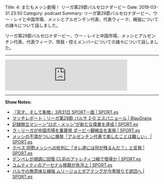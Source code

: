Title: 4: またもメッシ劇場！ リーガ第29節バルセロナダービー
Date: 2019-03-31 23:50
Category: podcast
Summary: リーガ第29節バルセロナダービー、ウー・レイと中国市場、メッシとアルゼンチン代表、代表ウィーク、補強についての諸々について話しました。

リーガ第29節バルセロナダービー、ウー・レイと中国市場、メッシとアルゼンチン代表、代表ウィーク、怪我・控えメンバーについての諸々について話しました。

---

<iframe src="https://anchor.fm/barcafm/embed/episodes/4--29-e3jqr8" height="102px" width="400px" frameborder="0" scrolling="no"></iframe>

---

**Show Notes:**

- [『天才、そして象徴』3月31日 SPORT一面 \| SPORT\.es](https://sport-japanese.com/barcelona/news/id/22983)
- [マッチレポート｜リーガ第29節 バルサ 2\-0 エスパニョール \| BlauGrana](https://blau-grana.com/190330_espanyol.html)
- [記録樹立マシーン“ロボ・メッシ”が新たな偉業を達成 \| SPORT\.es](https://sport-japanese.com/barcelona/news/id/22980)
- [ラ・リーガが中国市場を重要視 ダービー観戦会を実施 \| SPORT\.es](https://sport-japanese.com/barcelona/news/id/22982)
- [メッシの不満がついに爆発「アルゼンチン代表で楽しむことは難しい」 \| SPORT\.es](https://sport-japanese.com/barcelona/news/id/22961)
- [テベス 同胞メッシへの批判に「オレ達には何が残るんだ？」と反発 \| SPORT\.es](https://sport-japanese.com/barcelona/news/id/22971)
- [デンベレが順調に回復 CL前のアトレティコ戦で復帰か \| SPORT\.es](https://sport-japanese.com/barcelona/news/id/22949)
- [ユムティティのアーセナル移籍が急浮上 \| SPORT\.es](https://sport-japanese.com/barcelona/news/id/22939)
- [バルサの無意味な補強 ムリージョとボアテングが今季限りで退団へ \| SPORT\.es](https://sport-japanese.com/barcelona/news/id/22954)
